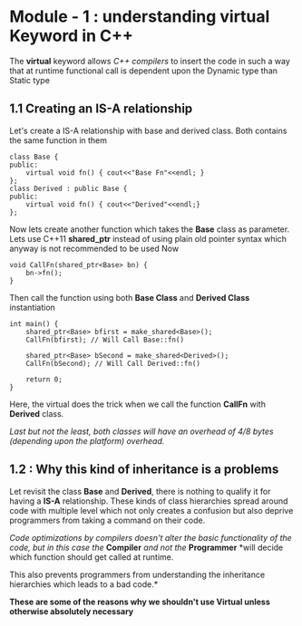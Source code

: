 # Module - 1 : understanding __virtual__ Keyword in C++

The __virtual__ keyword allows *C++ compilers* to insert the code in such a way that at runtime functional call is dependent upon the Dynamic type than Static type

## 1.1 Creating an __IS-A__ relationship

Let's create a IS-A relationship with base and derived class. Both contains the same function in them
```
class Base {
public:
    virtual void fn() { cout<<"Base Fn"<<endl; }
};
class Derived : public Base {
public:
    virtual void fn() { cout<<"Derived"<<endl;}
};
```
Now lets create another function which takes the __Base__ class as parameter. Lets use C++11 __shared_ptr__ instead of using plain old pointer syntax which anyway is not recommended to be used Now
```
void CallFn(shared_ptr<Base> bn) {
    bn->fn();
}
```
Then call the function using both __Base Class__ and __Derived Class__ instantiation

```
int main() {
    shared_ptr<Base> bfirst = make_shared<Base>();
    CallFn(bfirst); // Will Call Base::fn()

    shared_ptr<Base> bSecond = make_shared<Derived>();
    CallFn(bSecond); // Will Call Derived::fn()

    return 0;
}
```
Here, the virtual does the trick when we call the function __CallFn__ with __Derived__ class.

*Last but not the least, both classes will have an overhead of 4/8 bytes (depending upon the platform) overhead.*

## 1.2 : Why this kind of inheritance is a problems

Let revisit the class __Base__ and __Derived__, there is nothing to qualify it for having a __IS-A__ relationship. These kinds of class hierarchies spread around code with multiple level which not only creates a confusion but also deprive programmers from taking a command on their code.

*Code optimizations by compilers doesn't alter the basic functionality of the code, but in this case the* __Compiler__ *and not the* __Programmer__ *will decide which function should get called at runtime.

This also prevents programmers from understanding the inheritance hierarchies which leads to a bad code.*

__These are some of the reasons why we shouldn't use Virtual unless otherwise absolutely necessary__
